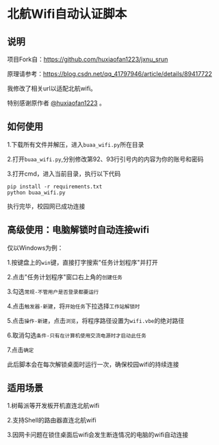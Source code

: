 # 北航Wifi自动认证脚本

## 说明

项目Fork自：https://github.com/huxiaofan1223/jxnu_srun

原理请参考：https://blog.csdn.net/qq_41797946/article/details/89417722

我修改了相关url以适配北航wifi。

特别感谢原作者 [@huxiaofan1223](https://github.com/huxiaofan1223) 。

## 如何使用

1.下载所有文件并解压，进入`buaa_wifi.py`所在目录

2.打开`buaa_wifi.py`,分别修改第92、93行引号内的内容为你的账号和密码

3.打开cmd，进入当前目录，执行以下代码

~~~
pip install -r requirements.txt
python buaa_wifi.py
~~~

执行完毕，校园网已成功连接

## 高级使用：电脑解锁时自动连接wifi

仅以Windows为例：

1.按键盘上的`win`键，直接打字搜索"任务计划程序"并打开

2.点击"任务计划程序"窗口右上角的`创建任务`

3.勾选`常规-不管用户是否登录都要运行`

4.点击`触发器-新建`，将`开始任务`下拉选择`工作站解锁时`

5.点击`操作-新建`，点击`浏览`，将程序路径设置为`wifi.vbe`的绝对路径

6.取消勾选`条件-只有在计算机使用交流电源时才启动此任务`

7.点击`确定`

此后脚本会在每次解锁桌面时运行一次，确保校园wifi的持续连接

## 适用场景

1.树莓派等开发板开机直连北航wifi

2.支持Shell的路由器直连北航wifi

3.因网卡问题在锁住桌面后wifi会发生断连情况的电脑的wifi自动连接
